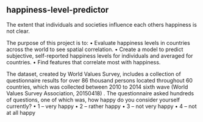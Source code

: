 ## happiness-level-predictor

The extent that individuals and societies influence each others happiness is not clear.

The purpose of this project is to:
•	Evaluate happiness levels in countries across the world to see spatial correlation.
•	Create a model to predict subjective, self-reported happiness levels for individuals and averaged for countries.
•	Find features that correlate most with happiness.

The dataset, created by World Values Survey, includes a collection of questionnaire results for over 86 thousand persons located throughout 60 countries, which was collected between 2010 to 2014 sixth wave (World Values Survey Association, 20150418) . The questionnaire asked hundreds of questions, one of which was, how happy do you consider yourself currently?
•	1 – very happy
•	2 – rather happy
•	3 – not very happy
•	4 – not at all happy
